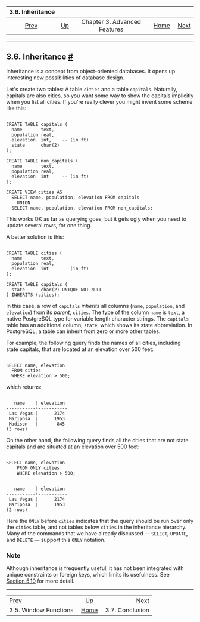 <!--?xml version="1.0" encoding="UTF-8" standalone="no"?-->

|                    3.6. Inheritance                   |                                                             |                              |                                                       |                                                     |
| :---------------------------------------------------: | :---------------------------------------------------------- | :--------------------------: | ----------------------------------------------------: | --------------------------------------------------: |
| [Prev](tutorial-window.html "3.5. Window Functions")  | [Up](tutorial-advanced.html "Chapter 3. Advanced Features") | Chapter 3. Advanced Features | [Home](index.html "PostgreSQL 17devel Documentation") |  [Next](tutorial-conclusion.html "3.7. Conclusion") |

***

## 3.6. Inheritance [#](#TUTORIAL-INHERITANCE)

Inheritance is a concept from object-oriented databases. It opens up interesting new possibilities of database design.

Let's create two tables: A table `cities` and a table `capitals`. Naturally, capitals are also cities, so you want some way to show the capitals implicitly when you list all cities. If you're really clever you might invent some scheme like this:

```

CREATE TABLE capitals (
  name       text,
  population real,
  elevation  int,    -- (in ft)
  state      char(2)
);

CREATE TABLE non_capitals (
  name       text,
  population real,
  elevation  int     -- (in ft)
);

CREATE VIEW cities AS
  SELECT name, population, elevation FROM capitals
    UNION
  SELECT name, population, elevation FROM non_capitals;
```

This works OK as far as querying goes, but it gets ugly when you need to update several rows, for one thing.

A better solution is this:

```

CREATE TABLE cities (
  name       text,
  population real,
  elevation  int     -- (in ft)
);

CREATE TABLE capitals (
  state      char(2) UNIQUE NOT NULL
) INHERITS (cities);
```

In this case, a row of `capitals` *inherits* all columns (`name`, `population`, and `elevation`) from its *parent*, `cities`. The type of the column `name` is `text`, a native PostgreSQL type for variable length character strings. The `capitals` table has an additional column, `state`, which shows its state abbreviation. In PostgreSQL, a table can inherit from zero or more other tables.

For example, the following query finds the names of all cities, including state capitals, that are located at an elevation over 500 feet:

```

SELECT name, elevation
  FROM cities
  WHERE elevation > 500;
```

which returns:

```

   name    | elevation
-----------+-----------
 Las Vegas |      2174
 Mariposa  |      1953
 Madison   |       845
(3 rows)
```

On the other hand, the following query finds all the cities that are not state capitals and are situated at an elevation over 500 feet:

```

SELECT name, elevation
    FROM ONLY cities
    WHERE elevation > 500;
```

```

   name    | elevation
-----------+-----------
 Las Vegas |      2174
 Mariposa  |      1953
(2 rows)
```

Here the `ONLY` before `cities` indicates that the query should be run over only the `cities` table, and not tables below `cities` in the inheritance hierarchy. Many of the commands that we have already discussed — `SELECT`, `UPDATE`, and `DELETE` — support this `ONLY` notation.

### Note

Although inheritance is frequently useful, it has not been integrated with unique constraints or foreign keys, which limits its usefulness. See [Section 5.10](ddl-inherit.html "5.10. Inheritance") for more detail.

***

|                                                       |                                                             |                                                     |
| :---------------------------------------------------- | :---------------------------------------------------------: | --------------------------------------------------: |
| [Prev](tutorial-window.html "3.5. Window Functions")  | [Up](tutorial-advanced.html "Chapter 3. Advanced Features") |  [Next](tutorial-conclusion.html "3.7. Conclusion") |
| 3.5. Window Functions                                 |    [Home](index.html "PostgreSQL 17devel Documentation")    |                                     3.7. Conclusion |
